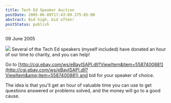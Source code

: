 ```yaml
---
title: Tech Ed Speaker Auction
postDate: 2005-06-09T17:43:09.375-05:00
abstract: Bid high, bid often!
postStatus: publish
---
```

09 June 2005

![](http://www.lhotka.net/images/aceh_teched.jpg) Several of the Tech Ed speakers (myself included) have donated an hour of our time to charity, and you can help!

Go to [http://cgi.ebay.com/ws/eBayISAPI.dll?ViewItem&item=5587400881](http://cgi.ebay.com/ws/eBayISAPI.dll?ViewItem&amp;item=5587400881) and bid for your speaker of choice.

The idea is that you'll get an hour of valuable time you can use to get questions answered or problems solved, and the money will go to a good cause.
